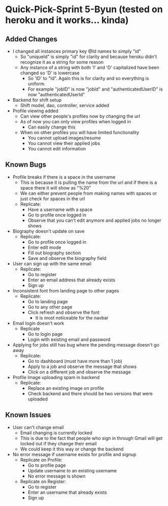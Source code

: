 # Quick-Pick-Sprint 5-Byun (tested on heroku and it works... kinda)

## Added Changes
- I changed all instances primary key @Id names to simply "id"
	- So "uniqueId" is simply "id" for clarity and because heroku didn't recognize it as a string for some reason
	- Any instance of a string with both 'I' and 'D' capitalized have been changed so 'D' is lowercase
		- So 'ID' to "Id". Again this is for clarity and so everything is uniform.
		- For example "jobID" is now "jobId" and "authenticatedUserID" is now "authenticatedUserId"
- Backend for shift setup
	- Shift model, dao, controller, service added
- Profile viewing added
	- Can view other people's profiles now by changing the url
	- As of now you can only view profiles when logged in
		- Can easily change this
	- When on other profiles you will have limited functionality
		- You cannot upload images/resume
		- You cannot view their applied jobs
		- You cannot edit information

## Known Bugs
- Profile breaks if there is a space in the username
	- This is because it is pulling the name from the url and if there is a space there it will show as "%20"
	- We can either prevent people from making names with spaces or just check for spaces in the url
	- Replicate:
		- Have a username with a space
		- Go to profile once logged in
		- Observe that you can't edit anymore and applied jobs no longer shows
- Biography doesn't update on save
	- Replicate:
		- Go to profile once logged in
		- Enter edit mode
		- Fill out biography section
		- Save and observe the biography field
- User can sign up with the same email
	- Replicate:
		- Go to register
		- Enter an email address that already exists
		- Sign up
- Inconsistent font from landing page to other pages
	- Replicate:
		- Go to landing page
		- Go to any other page
		- Click refresh and observe the font
			- It is most noticeable for the navbar
- Email login doesn't work
	- Replicate
		- Go to login page
		- Login with existing email and password
- Applying for jobs still has bug where the pending message doesn't go away
	- Replicate:
		- Go to dashboard (must have more than 1 job)
		- Apply to a job and observe the message that shows
		- Click on a different job and observe the message
- Profile Image uploading spam in backend
	- Replicate:
		- Replace an existing image on profile
		- Check backend and there should be two versions that were uploaded

## Known Issues
- User can't change email
	- Email changing is currently locked
	- This is due to the fact that people who sign in through Gmail will get locked out if they change their email
	- We could keep it this way or change the backend
- No error message if username exists for profile and signup
	- Replicate on Profile:
		- Go to profile page
		- Update username to an existing username
		- No error message is shown
	- Replicate on Register:
		- Go to register
		- Enter an username that already exists
		- Sign up

